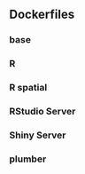 ## Dockerfiles

### base



### R




### R spatial




### RStudio Server




### Shiny Server



### plumber


